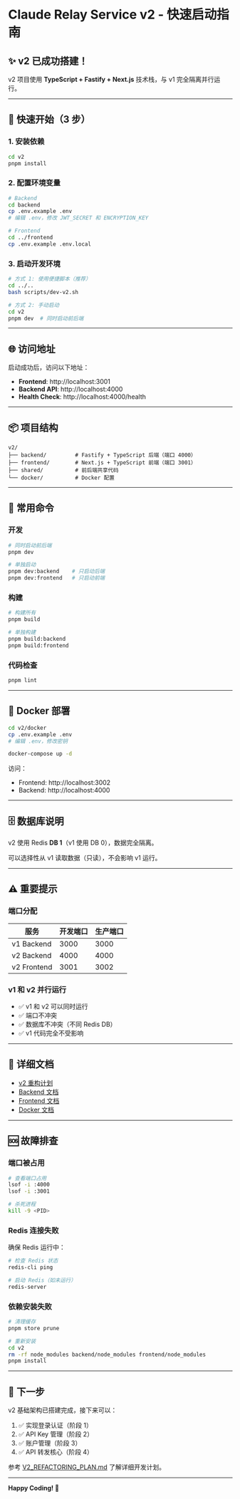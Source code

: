 # Claude Relay Service v2 - 快速启动指南

## ✨ v2 已成功搭建！

v2 项目使用 **TypeScript + Fastify + Next.js** 技术栈，与 v1 完全隔离并行运行。

---

## 🚀 快速开始（3 步）

### 1. 安装依赖

```bash
cd v2
pnpm install
```

### 2. 配置环境变量

```bash
# Backend
cd backend
cp .env.example .env
# 编辑 .env，修改 JWT_SECRET 和 ENCRYPTION_KEY

# Frontend
cd ../frontend
cp .env.example .env.local
```

### 3. 启动开发环境

```bash
# 方式 1: 使用便捷脚本（推荐）
cd ../..
bash scripts/dev-v2.sh

# 方式 2: 手动启动
cd v2
pnpm dev  # 同时启动前后端
```

---

## 🌐 访问地址

启动成功后，访问以下地址：

- **Frontend**: http://localhost:3001
- **Backend API**: http://localhost:4000
- **Health Check**: http://localhost:4000/health

---

## 📦 项目结构

```
v2/
├── backend/         # Fastify + TypeScript 后端（端口 4000）
├── frontend/        # Next.js + TypeScript 前端（端口 3001）
├── shared/          # 前后端共享代码
└── docker/          # Docker 配置
```

---

## 🔧 常用命令

### 开发

```bash
# 同时启动前后端
pnpm dev

# 单独启动
pnpm dev:backend    # 只启动后端
pnpm dev:frontend   # 只启动前端
```

### 构建

```bash
# 构建所有
pnpm build

# 单独构建
pnpm build:backend
pnpm build:frontend
```

### 代码检查

```bash
pnpm lint
```

---

## 🐳 Docker 部署

```bash
cd v2/docker
cp .env.example .env
# 编辑 .env，修改密钥

docker-compose up -d
```

访问：
- Frontend: http://localhost:3002
- Backend: http://localhost:4000

---

## 🗄️ 数据库说明

v2 使用 Redis **DB 1**（v1 使用 DB 0），数据完全隔离。

可以选择性从 v1 读取数据（只读），不会影响 v1 运行。

---

## ⚠️ 重要提示

### 端口分配

| 服务        | 开发端口 | 生产端口 |
| ----------- | -------- | -------- |
| v1 Backend  | 3000     | 3000     |
| v2 Backend  | 4000     | 4000     |
| v2 Frontend | 3001     | 3002     |

### v1 和 v2 并行运行

- ✅ v1 和 v2 可以同时运行
- ✅ 端口不冲突
- ✅ 数据库不冲突（不同 Redis DB）
- ✅ v1 代码完全不受影响

---

## 📖 详细文档

- [v2 重构计划](../V2_REFACTORING_PLAN.md)
- [Backend 文档](backend/README.md)
- [Frontend 文档](frontend/README.md)
- [Docker 文档](docker/README.md)

---

## 🆘 故障排查

### 端口被占用

```bash
# 查看端口占用
lsof -i :4000
lsof -i :3001

# 杀死进程
kill -9 <PID>
```

### Redis 连接失败

确保 Redis 运行中：

```bash
# 检查 Redis 状态
redis-cli ping

# 启动 Redis（如未运行）
redis-server
```

### 依赖安装失败

```bash
# 清理缓存
pnpm store prune

# 重新安装
cd v2
rm -rf node_modules backend/node_modules frontend/node_modules
pnpm install
```

---

## 🎯 下一步

v2 基础架构已搭建完成，接下来可以：

1. ✅ 实现登录认证（阶段 1）
2. ✅ API Key 管理（阶段 2）
3. ✅ 账户管理（阶段 3）
4. ✅ API 转发核心（阶段 4）

参考 [V2_REFACTORING_PLAN.md](../V2_REFACTORING_PLAN.md) 了解详细开发计划。

---

**Happy Coding! 🚀**
